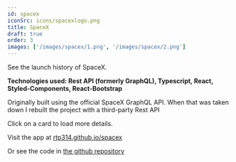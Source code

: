 ```yaml
---
id: spacex
iconSrc: icons/spacexlogo.png
title: SpaceX
draft: true
order: 3
images: ['/images/spacex/1.png', '/images/spacex/2.png']
---
```


See the launch history of SpaceX.

**Technologies used: Rest API (formerly GraphQL), Typescript, React, Styled-Components, React-Bootstrap**

Originally built using the official SpaceX GraphQL API. When that was taken down I rebuilt the project with a third-party Rest API

Click on a card to load more details.

Visit the app at <a href="./spacex" target="_blank">rtp314.github.io/spacex</a>

Or see the code in <a href='https://github.com/rtp314/spacex' target='_blank'>the github repository</a>
